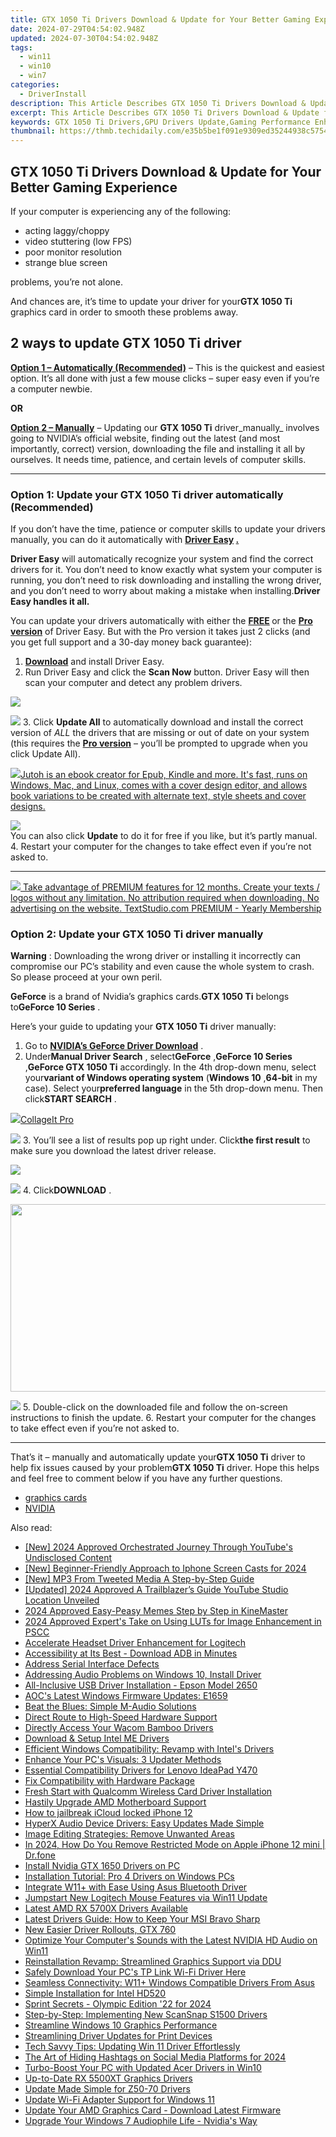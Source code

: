 ```yaml
---
title: GTX 1050 Ti Drivers Download & Update for Your Better Gaming Experience
date: 2024-07-29T04:54:02.948Z
updated: 2024-07-30T04:54:02.948Z
tags:
  - win11
  - win10
  - win7
categories:
  - DriverInstall
description: This Article Describes GTX 1050 Ti Drivers Download & Update for Your Better Gaming Experience
excerpt: This Article Describes GTX 1050 Ti Drivers Download & Update for Your Better Gaming Experience
keywords: GTX 1050 Ti Drivers,GPU Drivers Update,Gaming Performance Enhancement,NVIDIA GTX 10 Series Update,Downloadable NVIDIA Drivers,Optimized Gaming Card Drivers,elevate visuals download gtx 1050 ti driver updates
thumbnail: https://thmb.techidaily.com/e35b5be1f091e9309ed35244938c575401125e5d762e94ab1bade24154e68d3e.jpg
---
```


## GTX 1050 Ti Drivers Download & Update for Your Better Gaming Experience

If your computer is experiencing any of the following:

* acting laggy/choppy
* video stuttering (low FPS)
* poor monitor resolution
* strange blue screen

problems, you’re not alone.

 And chances are, it’s time to update your driver for your**GTX 1050 Ti**  graphics card in order to smooth these problems away.

## 2 ways to update GTX 1050 Ti driver

[**Option 1 – Automatically (Recommended)**](#M1) – This is the quickest and easiest option. It’s all done with just a few mouse clicks – super easy even if you’re a computer newbie.

**OR**

[**Option 2 – Manually**](#M2) [](https://tools.techidaily.com/drivereasy/download/) – Updating our **GTX 1050 Ti**  driver_manually_ involves going to NVIDIA’s official website, finding out  the latest (and most importantly, correct) version, downloading the file and installing it all by ourselves. It needs time, patience, and certain levels of computer skills.

---

### Option 1: Update your **GTX 1050 Ti**   **driver**  automatically (Recommended)

 If you don’t have the time, patience or computer skills to update your drivers manually, you can do it automatically with **[Driver Easy](https://tools.techidaily.com/drivereasy/download/) [.](https://tools.techidaily.com/drivereasy/download/)**

**Driver Easy**   will automatically recognize your system and find the correct drivers for it. You don’t need to know exactly what system your computer is running, you don’t need to risk downloading and installing the wrong driver, and you don’t need to worry about making a mistake when installing.**Driver Easy handles it all.**

 You can update your drivers automatically with either the **[FREE](https://tools.techidaily.com/drivereasy/download/) [](https://tools.techidaily.com/drivereasy/download/)**  or the **[Pro version](https://tools.techidaily.com/drivereasy/download/)** [](https://tools.techidaily.com/drivereasy/download/) [](https://tools.techidaily.com/drivereasy/download/) of Driver Easy. But with the Pro version it takes just 2 clicks (and you get full support and a 30-day money back guarantee):

1. **[Download](https://tools.techidaily.com/drivereasy/download/)**  and install Driver Easy.
2. Run Driver Easy and click the **Scan Now** button. Driver Easy will then scan your computer and detect any problem drivers.  
<!-- affiliate ads begin -->
<a href="https://store.revouninstaller.com/order/checkout.php?PRODS=27889512&QTY=1&AFFILIATE=108875&CART=1"><img src="https://secure.avangate.com/images/merchant/4282ec8de8c9be897e7aff4aa231b1a4/728__90.jpg" border="0"></a>
<!-- affiliate ads end -->
![](https://images.drivereasy.com/wp-content/uploads/2018/07/img_5b594695d7c27.jpg)
3. Click **Update All** to automatically download and install the correct version of _ALL_ the drivers that are missing or out of date on your system (this requires the [**Pro version**](https://tools.techidaily.com/drivereasy/download/) – you’ll be prompted to upgrade when you click Update All).  
<!-- affiliate ads begin -->
<a href="https://secure.2checkout.com/order/checkout.php?PRODS=4694919&QTY=1&AFFILIATE=108875&CART=1"><img src="https://secure.avangate.com/images/merchant/bccefcc1b1eee9eca3ae4f5c1a281482/products/jutoh-logo-1200x1600.jpg" border="0">Jutoh is an ebook creator for Epub, Kindle and more. It's fast, runs on Windows, Mac, and Linux, comes with a cover design editor, and allows book variations to be created with alternate text, style sheets and cover designs. </a>
<!-- affiliate ads end -->
![](https://images.drivereasy.com/wp-content/uploads/2018/07/img_5b594602cca14.jpg)  
 You can also click **Update** to do it for free if you like, but it’s partly manual.
4. Restart your computer for the changes to take effect even if you’re not asked to.

---

<!-- affiliate ads begin -->
<a href="https://secure.textstudio.com/order/checkout.php?PRODS=35633309&QTY=1&AFFILIATE=108875&CART=1"> <img src="https://secure.avangate.com/images/merchant/d6eb8222c9718486bdabce8b897380f7/products/3_premium-icon.png" border="0"> Take advantage of PREMIUM features for 12 months. 
Create your texts / logos without any limitation. 
No attribution required when downloading. 
No advertising on the website. 
 TextStudio.com  PREMIUM - Yearly Membership</a>
<!-- affiliate ads end -->
### Option 2: Update your **GTX 1050 Ti**   **driver**   manually

**Warning** : Downloading the wrong driver or installing it incorrectly can compromise our PC’s stability and even cause the whole system to crash. So please proceed at your own peril.

**GeForce** is a brand of Nvidia’s graphics cards.**GTX 1050 Ti** belongs to**GeForce 10 Series** .

 Here’s your guide to updating your **GTX 1050 Ti** driver manually:

1. Go to **[NVIDIA’s GeForce Driver Download](https://tools.techidaily.com/drivereasy/download/)**  .
2. Under**Manual Driver Search** , select**GeForce** ,**GeForce 10 Series** ,**GeForce GTX 1050 Ti** accordingly. In the 4th drop-down menu, select your**variant of Windows operating system** (**Windows 10** ,**64-bit** in my case). Select your**preferred language** in the 5th drop-down menu. Then click**START SEARCH** .  
<!-- affiliate ads begin -->
<a href="https://secure.2checkout.com/order/checkout.php?PRODS=4530091&QTY=1&AFFILIATE=108875&CART=1"><img src="https://www.pearlmountainsoft.com/n_img/product/cit_win/banScrn.jpg" border="0">CollageIt Pro</a>
<!-- affiliate ads end -->
![](https://images.drivereasy.com/wp-content/uploads/2018/05/img_5b06692321344.jpg)
3. You’ll see a list of results pop up right under. Click**the first result** to make sure you download the latest driver release.  
<!-- affiliate ads begin -->
<a href="https://secure.2checkout.com/order/checkout.php?PRODS=3546200&QTY=1&AFFILIATE=108875&CART=1"><img src="http://www.binteko.com/sites/default/files/banner01_468x60a.gif" border="0"></a>
<!-- affiliate ads end -->
![](https://images.drivereasy.com/wp-content/uploads/2018/05/img_5b067305a1425.jpg)
4. Click**DOWNLOAD** .  
<!-- affiliate ads begin -->
<a href="https://25home.pxf.io/c/5597632/2090698/16836" target="_top" id="2090698"><img src="//a.impactradius-go.com/display-ad/16836-2090698" border="0" alt="" width="720" height="300"/></a>
<!-- affiliate ads end -->
![](https://images.drivereasy.com/wp-content/uploads/2018/05/img_5b0634e809b76.jpg)
5. Double-click on the downloaded file and follow the on-screen instructions to finish the update.
6. Restart your computer for the changes to take effect even if you’re not asked to.

---

 That’s it – manually and automatically update your**GTX 1050 Ti** driver to help fix issues caused by your problem**GTX 1050 Ti** driver. Hope this helps and feel free to comment below if you have any further questions.

* [graphics cards](https://tools.techidaily.com/drivereasy/download/)
* [NVIDIA](https://tools.techidaily.com/drivereasy/download/)

<ins class="adsbygoogle"
     style="display:block"
     data-ad-format="autorelaxed"
     data-ad-client="ca-pub-7571918770474297"
     data-ad-slot="1223367746"></ins>



<ins class="adsbygoogle"
     style="display:block"
     data-ad-client="ca-pub-7571918770474297"
     data-ad-slot="8358498916"
     data-ad-format="auto"
     data-full-width-responsive="true"></ins>





<span class="atpl-alsoreadstyle">Also read:</span>
<div><ul>
<li><a href="https://youtube-data.techidaily.com/024-approved-orchestrated-journey-through-youtubes-undisclosed-content/"><u>[New] 2024 Approved  Orchestrated Journey Through YouTube's Undisclosed Content</u></a></li>
<li><a href="https://screen-sharing-recording.techidaily.com/new-beginner-friendly-approach-to-iphone-screen-casts-for-2024/"><u>[New] Beginner-Friendly Approach to Iphone Screen Casts for 2024</u></a></li>
<li><a href="https://extra-support.techidaily.com/new-mp3-from-tweeted-media-a-step-by-step-guide/"><u>[New] MP3 From Tweeted Media  A Step-by-Step Guide</u></a></li>
<li><a href="https://eaxpv-info.techidaily.com/updated-2024-approved-a-trailblazers-guide-youtube-studio-location-unveiled/"><u>[Updated] 2024 Approved  A Trailblazer’s Guide  YouTube Studio Location Unveiled</u></a></li>
<li><a href="https://article-knowledge.techidaily.com/2024-approved-easy-peasy-memes-step-by-step-in-kinemaster/"><u>2024 Approved  Easy-Peasy Memes  Step by Step in KineMaster</u></a></li>
<li><a href="https://some-techniques.techidaily.com/2024-approved-experts-take-on-using-luts-for-image-enhancement-in-pscc/"><u>2024 Approved  Expert's Take on Using LUTs for Image Enhancement in PSCC</u></a></li>
<li><a href="https://driver-install.techidaily.com/accelerate-headset-driver-enhancement-for-logitech/"><u>Accelerate Headset Driver Enhancement for Logitech</u></a></li>
<li><a href="https://driver-install.techidaily.com/1720063696130-accessibility-at-its-best-download-adb-in-minutes/"><u>Accessibility at Its Best - Download ADB in Minutes</u></a></li>
<li><a href="https://driver-install.techidaily.com/address-serial-interface-defects/"><u>Address Serial Interface Defects</u></a></li>
<li><a href="https://driver-install.techidaily.com/addressing-audio-problems-on-windows-10-install-driver/"><u>Addressing Audio Problems on Windows 10, Install Driver</u></a></li>
<li><a href="https://driver-install.techidaily.com/all-inclusive-usb-driver-installation-epson-model-2650/"><u>All-Inclusive USB Driver Installation - Epson Model 2650</u></a></li>
<li><a href="https://driver-install.techidaily.com/aocs-latest-windows-firmware-updates-e1659/"><u>AOC's Latest Windows Firmware Updates: E1659</u></a></li>
<li><a href="https://driver-install.techidaily.com/beat-the-blues-simple-m-audio-solutions/"><u>Beat the Blues: Simple M-Audio Solutions</u></a></li>
<li><a href="https://driver-install.techidaily.com/direct-route-to-high-speed-hardware-support/"><u>Direct Route to High-Speed Hardware Support</u></a></li>
<li><a href="https://driver-install.techidaily.com/directly-access-your-wacom-bamboo-drivers/"><u>Directly Access Your Wacom Bamboo Drivers</u></a></li>
<li><a href="https://driver-install.techidaily.com/download-and-setup-intel-me-drivers/"><u>Download & Setup Intel ME Drivers</u></a></li>
<li><a href="https://driver-install.techidaily.com/efficient-windows-compatibility-revamp-with-intels-drivers/"><u>Efficient Windows Compatibility: Revamp with Intel's Drivers</u></a></li>
<li><a href="https://driver-install.techidaily.com/enhance-your-pcs-visuals-3-updater-methods/"><u>Enhance Your PC's Visuals: 3 Updater Methods</u></a></li>
<li><a href="https://driver-install.techidaily.com/essential-compatibility-drivers-for-lenovo-ideapad-y470/"><u>Essential Compatibility Drivers for Lenovo IdeaPad Y470</u></a></li>
<li><a href="https://driver-install.techidaily.com/fix-compatibility-with-hardware-package/"><u>Fix Compatibility with Hardware Package</u></a></li>
<li><a href="https://driver-install.techidaily.com/fresh-start-with-qualcomm-wireless-card-driver-installation/"><u>Fresh Start with Qualcomm Wireless Card Driver Installation</u></a></li>
<li><a href="https://driver-install.techidaily.com/hastily-upgrade-amd-motherboard-support/"><u>Hastily Upgrade AMD Motherboard Support</u></a></li>
<li><a href="https://activate-lock.techidaily.com/how-to-jailbreak-icloud-locked-iphone-12-by-drfone-ios/"><u>How to jailbreak iCloud locked iPhone 12</u></a></li>
<li><a href="https://driver-install.techidaily.com/hyperx-audio-device-drivers-easy-updates-made-simple/"><u>HyperX Audio Device Drivers: Easy Updates Made Simple</u></a></li>
<li><a href="https://win11-tips.techidaily.com/image-editing-strategies-remove-unwanted-areas/"><u>Image Editing Strategies: Remove Unwanted Areas</u></a></li>
<li><a href="https://iphone-unlock.techidaily.com/in-2024-how-do-you-remove-restricted-mode-on-apple-iphone-12-mini-drfone-by-drfone-ios/"><u>In 2024, How Do You Remove Restricted Mode on Apple iPhone 12 mini | Dr.fone</u></a></li>
<li><a href="https://driver-install.techidaily.com/install-nvidia-gtx-1650-drivers-on-pc/"><u>Install Nvidia GTX 1650 Drivers on PC</u></a></li>
<li><a href="https://driver-install.techidaily.com/installation-tutorial-pro-4-drivers-on-windows-pcs/"><u>Installation Tutorial: Pro 4 Drivers on Windows PCs</u></a></li>
<li><a href="https://driver-install.techidaily.com/integrate-w11plus-with-ease-using-asus-bluetooth-driver/"><u>Integrate W11+ with Ease Using Asus Bluetooth Driver</u></a></li>
<li><a href="https://driver-install.techidaily.com/jumpstart-new-logitech-mouse-features-via-win11-update/"><u>Jumpstart New Logitech Mouse Features via Win11 Update</u></a></li>
<li><a href="https://driver-install.techidaily.com/latest-amd-rx-5700x-drivers-available/"><u>Latest AMD RX 5700X Drivers Available</u></a></li>
<li><a href="https://driver-install.techidaily.com/latest-drivers-guide-how-to-keep-your-msi-bravo-sharp/"><u>Latest Drivers Guide: How to Keep Your MSI Bravo Sharp</u></a></li>
<li><a href="https://driver-install.techidaily.com/new-easier-driver-rollouts-gtx-760/"><u>New Easier Driver Rollouts, GTX 760</u></a></li>
<li><a href="https://driver-install.techidaily.com/optimize-your-computers-sounds-with-the-latest-nvidia-hd-audio-on-win11/"><u>Optimize Your Computer's Sounds with the Latest NVIDIA HD Audio on Win11</u></a></li>
<li><a href="https://driver-install.techidaily.com/reinstallation-revamp-streamlined-graphics-support-via-ddu/"><u>Reinstallation Revamp: Streamlined Graphics Support via DDU</u></a></li>
<li><a href="https://driver-install.techidaily.com/safely-download-your-pcs-tp-link-wi-fi-driver-here/"><u>Safely Download Your PC's TP Link Wi-Fi Driver Here</u></a></li>
<li><a href="https://driver-install.techidaily.com/seamless-connectivity-w11plus-windows-compatible-drivers-from-asus/"><u>Seamless Connectivity: W11+ Windows Compatible Drivers From Asus</u></a></li>
<li><a href="https://driver-install.techidaily.com/simple-installation-for-intel-hd520/"><u>Simple Installation for Intel HD520</u></a></li>
<li><a href="https://extra-approaches.techidaily.com/sprint-secrets-olympic-edition-22-for-2024/"><u>Sprint Secrets - Olympic Edition '22 for 2024</u></a></li>
<li><a href="https://driver-install.techidaily.com/step-by-step-implementing-new-scansnap-s1500-drivers/"><u>Step-by-Step: Implementing New ScanSnap S1500 Drivers</u></a></li>
<li><a href="https://driver-install.techidaily.com/streamline-windows-10-graphics-performance/"><u>Streamline Windows 10 Graphics Performance</u></a></li>
<li><a href="https://driver-install.techidaily.com/streamlining-driver-updates-for-print-devices/"><u>Streamlining Driver Updates for Print Devices</u></a></li>
<li><a href="https://driver-install.techidaily.com/tech-savvy-tips-updating-win-11-driver-effortlessly/"><u>Tech Savvy Tips: Updating Win 11 Driver Effortlessly</u></a></li>
<li><a href="https://instagram-video-recordings.techidaily.com/the-art-of-hiding-hashtags-on-social-media-platforms-for-2024/"><u>The Art of Hiding Hashtags on Social Media Platforms for 2024</u></a></li>
<li><a href="https://driver-install.techidaily.com/turbo-boost-your-pc-with-updated-acer-drivers-in-win10/"><u>Turbo-Boost Your PC with Updated Acer Drivers in Win10</u></a></li>
<li><a href="https://driver-install.techidaily.com/up-to-date-rx-5500xt-graphics-drivers/"><u>Up-to-Date RX 5500XT Graphics Drivers</u></a></li>
<li><a href="https://driver-install.techidaily.com/update-made-simple-for-z50-70-drivers/"><u>Update Made Simple for Z50-70 Drivers</u></a></li>
<li><a href="https://driver-install.techidaily.com/update-wi-fi-adapter-support-for-windows-11/"><u>Update Wi-Fi Adapter Support for Windows 11</u></a></li>
<li><a href="https://driver-install.techidaily.com/update-your-amd-graphics-card-download-latest-firmware/"><u>Update Your AMD Graphics Card - Download Latest Firmware</u></a></li>
<li><a href="https://driver-install.techidaily.com/upgrade-your-windows-7-audiophile-life-nvidias-way/"><u>Upgrade Your Windows 7 Audiophile Life - Nvidia's Way</u></a></li>
</ul></div>
